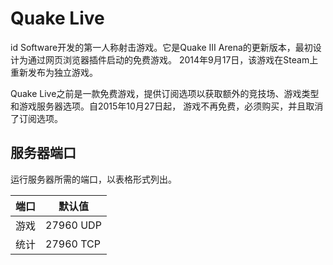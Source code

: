 # Quake Live

id Software开发的第一人称射击游戏。它是Quake III Arena的更新版本，最初设计为通过网页浏览器插件启动的免费游戏。
2014年9月17日，该游戏在Steam上重新发布为独立游戏。

Quake Live之前是一款免费游戏，提供订阅选项以获取额外的竞技场、游戏类型和游戏服务器选项。自2015年10月27日起，
游戏不再免费，必须购买，并且取消了订阅选项。

## 服务器端口

运行服务器所需的端口，以表格形式列出。

| 端口    | 默认值   |
|---------|-----------|
| 游戏    | 27960 UDP |
| 统计   | 27960 TCP | 